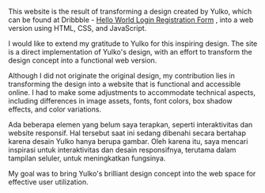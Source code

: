 This website is the result of transforming a design created by Yulko, which can be found at Dribbble - [Hello World Login Registration Form](https://dribbble.com/shots/2571146-Hello-World-Login-Registration-Form)
, into a web version using HTML, CSS, and JavaScript.

I would like to extend my gratitude to Yulko for this inspiring design. The site is a direct implementation of Yulko's design, with an effort to transform the design concept into a functional web version.

Although I did not originate the original design, my contribution lies in transforming the design into a website that is functional and accessible online. I had to make some adjustments to accommodate technical aspects, including differences in image assets, fonts, font colors, box shadow effects, and color variations.

Ada beberapa elemen yang belum saya terapkan, seperti interaktivitas dan website responsif. Hal tersebut saat ini sedang dibenahi secara bertahap karena desain Yulko hanya berupa gambar. Oleh karena itu, saya mencari inspirasi untuk interaktivitas dan desain responsifnya, terutama dalam tampilan seluler, untuk meningkatkan fungsinya.

My goal was to bring Yulko's brilliant design concept into the web space for effective user utilization.
